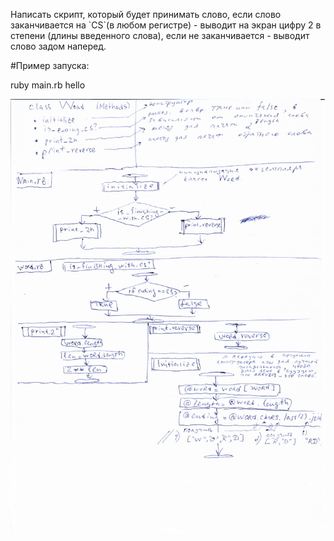 <p>
 Написать скрипт, который будет принимать слово, если слово заканчивается на `CS`(в любом регистре) - выводит на экран цифру 2 в степени (длины введенного слова), если не заканчивается - выводит слово задом наперед.

</p>
#Пример запуска:

ruby main.rb hello

<img src="img/hw3.jpeg"/>